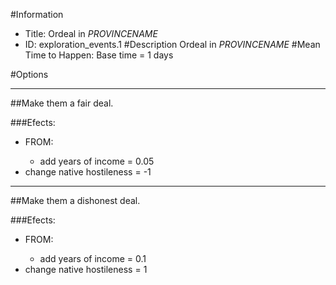 #Information
 - Title: Ordeal in $PROVINCENAME$
 - ID: exploration_events.1
#Description
Ordeal in $PROVINCENAME$
#Mean Time to Happen:
Base time = 1 days

#Options

___
##Make them a fair deal.

###Efects:<ul><li>FROM:</li><ul><li>add years of income = 0.05</li></ul><li>change native hostileness = -1</li></ul>

___
##Make them a dishonest deal.

###Efects:<ul><li>FROM:</li><ul><li>add years of income = 0.1</li></ul><li>change native hostileness = 1</li></ul>
